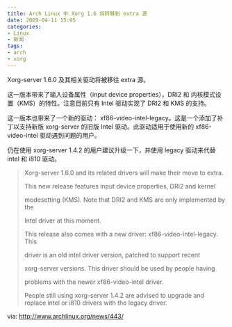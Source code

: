 ```yaml
---
title: Arch Linux 中 Xorg 1.6 将转移到 extra 源
date: 2009-04-11 15:05
categories:
- Linux
- 新闻
tags:
- arch
- xorg
---
```


Xorg-server 1.6.0 及其相关驱动将被移往 extra 源。

这一版本带来了输入设备属性（input device properties），DRI2 和
内核模式设置（KMS）的特性。注意目前只有 Intel 驱动实现了 DRI2 和 KMS
的支持。

这一版本也带来了一个新的驱动：
xf86-video-intel-legacy。这是一个添加了补丁以支持新版 xorg-server 的旧版
Intel 驱动。此驱动适用于使用新的 xf86-video-intel 驱动遇到问题的用户。

仍在使用 xorg-server 1.4.2 的用户建议升级一下，并使用 legacy 驱动来代替
intel 和 i810 驱动。

> Xorg-server 1.6.0 and its related drivers will make their move to
> extra.
>
> This new release features input device properties, DRI2 and kernel
>
> modesetting (KMS). Note that DRI2 and KMS are only implemented by the
>
> Intel driver at this moment.
>
> This release also comes with a new driver: xf86-video-intel-legacy.
> This
>
> driver is an old intel driver version, patched to support recent
>
> xorg-server versions. This driver should be used by people having
>
> problems with the newer xf86-video-intel driver.
>
> People still using xorg-server 1.4.2 are advised to upgrade and
> replace intel or i810 drivers with the legacy driver.

via:
[<http://www.archlinux.org/news/443/>](http://www.archlinux.org/news/443/)

